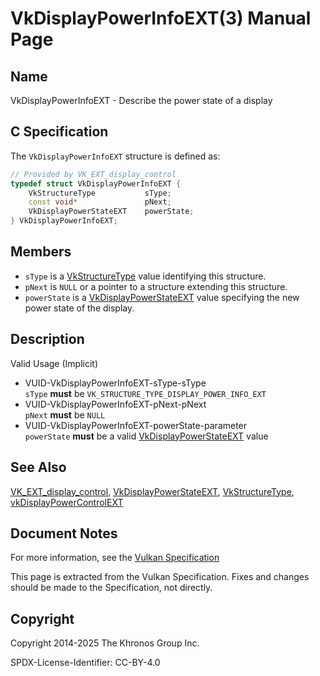 # VkDisplayPowerInfoEXT(3) Manual Page

## Name

VkDisplayPowerInfoEXT - Describe the power state of a display



## [](#_c_specification)C Specification

The `VkDisplayPowerInfoEXT` structure is defined as:

```c++
// Provided by VK_EXT_display_control
typedef struct VkDisplayPowerInfoEXT {
    VkStructureType           sType;
    const void*               pNext;
    VkDisplayPowerStateEXT    powerState;
} VkDisplayPowerInfoEXT;
```

## [](#_members)Members

- `sType` is a [VkStructureType](https://registry.khronos.org/vulkan/specs/latest/man/html/VkStructureType.html) value identifying this structure.
- `pNext` is `NULL` or a pointer to a structure extending this structure.
- `powerState` is a [VkDisplayPowerStateEXT](https://registry.khronos.org/vulkan/specs/latest/man/html/VkDisplayPowerStateEXT.html) value specifying the new power state of the display.

## [](#_description)Description

Valid Usage (Implicit)

- [](#VUID-VkDisplayPowerInfoEXT-sType-sType)VUID-VkDisplayPowerInfoEXT-sType-sType  
  `sType` **must** be `VK_STRUCTURE_TYPE_DISPLAY_POWER_INFO_EXT`
- [](#VUID-VkDisplayPowerInfoEXT-pNext-pNext)VUID-VkDisplayPowerInfoEXT-pNext-pNext  
  `pNext` **must** be `NULL`
- [](#VUID-VkDisplayPowerInfoEXT-powerState-parameter)VUID-VkDisplayPowerInfoEXT-powerState-parameter  
  `powerState` **must** be a valid [VkDisplayPowerStateEXT](https://registry.khronos.org/vulkan/specs/latest/man/html/VkDisplayPowerStateEXT.html) value

## [](#_see_also)See Also

[VK\_EXT\_display\_control](https://registry.khronos.org/vulkan/specs/latest/man/html/VK_EXT_display_control.html), [VkDisplayPowerStateEXT](https://registry.khronos.org/vulkan/specs/latest/man/html/VkDisplayPowerStateEXT.html), [VkStructureType](https://registry.khronos.org/vulkan/specs/latest/man/html/VkStructureType.html), [vkDisplayPowerControlEXT](https://registry.khronos.org/vulkan/specs/latest/man/html/vkDisplayPowerControlEXT.html)

## [](#_document_notes)Document Notes

For more information, see the [Vulkan Specification](https://registry.khronos.org/vulkan/specs/latest/html/vkspec.html#VkDisplayPowerInfoEXT)

This page is extracted from the Vulkan Specification. Fixes and changes should be made to the Specification, not directly.

## [](#_copyright)Copyright

Copyright 2014-2025 The Khronos Group Inc.

SPDX-License-Identifier: CC-BY-4.0
